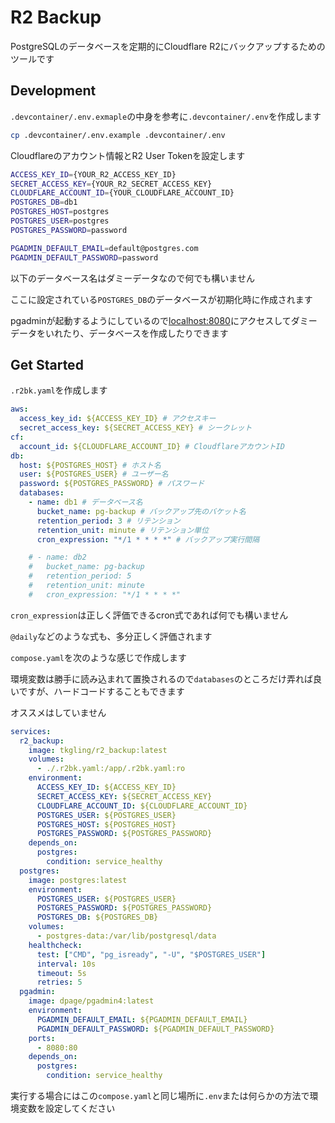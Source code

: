 # R2 Backup

PostgreSQLのデータベースを定期的にCloudflare R2にバックアップするためのツールです

## Development

`.devcontainer/.env.exmaple`の中身を参考に`.devcontainer/.env`を作成します

```zsh
cp .devcontainer/.env.example .devcontainer/.env
```

Cloudflareのアカウント情報とR2 User Tokenを設定します

```zsh
ACCESS_KEY_ID={YOUR_R2_ACCESS_KEY_ID}
SECRET_ACCESS_KEY={YOUR_R2_SECRET_ACCESS_KEY}
CLOUDFLARE_ACCOUNT_ID={YOUR_CLOUDFLARE_ACCOUNT_ID}
POSTGRES_DB=db1
POSTGRES_HOST=postgres
POSTGRES_USER=postgres
POSTGRES_PASSWORD=password

PGADMIN_DEFAULT_EMAIL=default@postgres.com
PGADMIN_DEFAULT_PASSWORD=password
```

以下のデータベース名はダミーデータなので何でも構いません

ここに設定されている`POSTGRES_DB`のデータベースが初期化時に作成されます

pgadminが起動するようにしているので[localhost:8080](http://localhost:8080)にアクセスしてダミーデータをいれたり、データベースを作成したりできます

## Get Started

`.r2bk.yaml`を作成します

```yaml
aws:
  access_key_id: ${ACCESS_KEY_ID} # アクセスキー
  secret_access_key: ${SECRET_ACCESS_KEY} # シークレット
cf:
  account_id: ${CLOUDFLARE_ACCOUNT_ID} # CloudflareアカウントID
db:
  host: ${POSTGRES_HOST} # ホスト名
  user: ${POSTGRES_USER} # ユーザー名
  password: ${POSTGRES_PASSWORD} # パスワード
  databases:
    - name: db1 # データベース名
      bucket_name: pg-backup # バックアップ先のバケット名
      retention_period: 3 # リテンション
      retention_unit: minute # リテンション単位
      cron_expression: "*/1 * * * *" # バックアップ実行間隔

    # - name: db2
    #   bucket_name: pg-backup
    #   retention_period: 5
    #   retention_unit: minute
    #   cron_expression: "*/1 * * * *"
```

`cron_expression`は正しく評価できるcron式であれば何でも構いません

`@daily`などのような式も、多分正しく評価されます

`compose.yaml`を次のような感じで作成します

環境変数は勝手に読み込まれて置換されるので`databases`のところだけ弄れば良いですが、ハードコードすることもできます

オススメはしていません

```yaml
services:
  r2_backup:
    image: tkgling/r2_backup:latest
    volumes:
      - ./.r2bk.yaml:/app/.r2bk.yaml:ro
    environment:
      ACCESS_KEY_ID: ${ACCESS_KEY_ID}
      SECRET_ACCESS_KEY: ${SECRET_ACCESS_KEY}
      CLOUDFLARE_ACCOUNT_ID: ${CLOUDFLARE_ACCOUNT_ID}
      POSTGRES_USER: ${POSTGRES_USER}
      POSTGRES_HOST: ${POSTGRES_HOST}
      POSTGRES_PASSWORD: ${POSTGRES_PASSWORD}
    depends_on:
      postgres:
        condition: service_healthy
  postgres:
    image: postgres:latest
    environment:
      POSTGRES_USER: ${POSTGRES_USER}
      POSTGRES_PASSWORD: ${POSTGRES_PASSWORD}
      POSTGRES_DB: ${POSTGRES_DB}
    volumes:
      - postgres-data:/var/lib/postgresql/data
    healthcheck:
      test: ["CMD", "pg_isready", "-U", "$POSTGRES_USER"]
      interval: 10s
      timeout: 5s
      retries: 5
  pgadmin:
    image: dpage/pgadmin4:latest
    environment:
      PGADMIN_DEFAULT_EMAIL: ${PGADMIN_DEFAULT_EMAIL}
      PGADMIN_DEFAULT_PASSWORD: ${PGADMIN_DEFAULT_PASSWORD}
    ports:
      - 8080:80
    depends_on:
      postgres:
        condition: service_healthy
```

実行する場合にはこの`compose.yaml`と同じ場所に`.env`または何らかの方法で環境変数を設定してください
